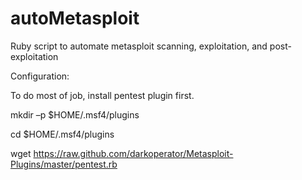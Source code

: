 # autoMetasploit
Ruby script to automate metasploit scanning, exploitation, and post-exploitation

Configuration:

To do most of job, install pentest plugin first.

mkdir –p $HOME/.msf4/plugins

cd $HOME/.msf4/plugins

wget https://raw.github.com/darkoperator/Metasploit-Plugins/master/pentest.rb
